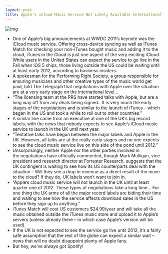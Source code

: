 ```yaml
---
layout: post
title: Apple's iCloud Music Service Not Likely Available Internationally Until 2012
---
```

![img](http://media.idownloadblog.com/wp-content/uploads/2011/06/iCloud-iTunes-Syncing.png)
* One of Apple’s big announcements at WWDC 2011’s keynote was the iCloud music service. Offering cross-device syncing as well as iTunes Match for checking your non-iTunes bought music and adding it to the cloud, iTunes in the Cloud is just one aspect of the very exciting iCloud. While users in the United States can expect the service to go live in the Fall when iOS 5 ships, those living outside the US could be waiting until at least early 2012, according to business insiders.
* A spokesman for the Performing Right Society, a group responsible for ensuring musicians and other creative types of the music world get paid, told The Telegraph that negotiations with Apple over the situation are at a very early stage on the international level…
* “The licensing team at the PRS have started talks with Apple, but are a long way off from any deals being signed…It is very much the early stages of the negotiations and is similar to the launch of iTunes – which began in the US and took a while to roll out to other countries.”
* A similar line came from an executive at one of the UK’s big record labels, with the news that nobody expects to see Apple’s iCloud music service to launch in the UK until next year.
* “Tentative talks have begun between the major labels and Apple in the UK. However, all talks are at the really early stages and no one expects to see the cloud music service live on this side of the pond until 2012.”
* Unsurprisingly, neither Apple nor the other parties involved in the negotiations have officially commented, though Mark Mulligan, vice president and research director at Forrester Research, suggests that the UK contingent is waiting to see how its US counterparts deal with the situation – Will they see a drop in revenue as a direct result of the move to the cloud? If they do, UK labels won’t want to join in.
* “Apple’s cloud music service will not launch in the UK until at least quarter one of 2012. These types of negotiations take a long time… For one thing the UK arms of all the major record labels are biding their time and waiting to see how the service affects download sales in the US before they sign up to anything.”
* iTunes Match will cost US customers $24.99/year and will take all the music obtained outside the iTunes music store and upload it to Apple’s servers (unless already there – in which case Apple’s version will be used).
* If the UK is not expected to see the service go live until 2012, it’s a fairly safe assumption that the rest of the globe can expect a similar wait – news that will no doubt disappoint plenty of Apple fans.
* But hey, we’ve always got Spotify!

